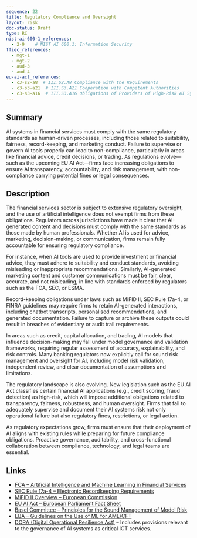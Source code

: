 ```yaml
---
sequence: 22
title: Regulatory Compliance and Oversight
layout: risk
doc-status: Draft
type: RC
nist-ai-600-1_references:
  - 2-9    # NIST AI 600.1: Information Security
ffiec_references:
  - mgt-1
  - mgt-2
  - aud-3
  - aud-4
eu-ai-act_references:
  - c3-s2-a8  # III.S2.A8 Compliance with the Requirements
  - c3-s3-a21  # III.S3.A21 Cooperation with Competent Authorities
  - c3-s3-a16  # III.S3.A16 Obligations of Providers of High-Risk AI Systems
---
```


## Summary

AI systems in financial services must comply with the same regulatory standards as human-driven processes, including those related to suitability, fairness, record-keeping, and marketing conduct. Failure to supervise or govern AI tools properly can lead to non-compliance, particularly in areas like financial advice, credit decisions, or trading. As regulations evolve—such as the upcoming EU AI Act—firms face increasing obligations to ensure AI transparency, accountability, and risk management, with non-compliance carrying potential fines or legal consequences.

## Description

The financial services sector is subject to extensive regulatory oversight, and the use of artificial intelligence does not exempt firms from these obligations. Regulators across jurisdictions have made it clear that AI-generated content and decisions must comply with the same standards as those made by human professionals. Whether AI is used for advice, marketing, decision-making, or communication, firms remain fully accountable for ensuring regulatory compliance.

For instance, when AI tools are used to provide investment or financial advice, they must adhere to suitability and conduct standards, avoiding misleading or inappropriate recommendations. Similarly, AI-generated marketing content and customer communications must be fair, clear, accurate, and not misleading, in line with standards enforced by regulators such as the FCA, SEC, or ESMA.

Record-keeping obligations under laws such as MiFID II, SEC Rule 17a-4, or FINRA guidelines may require firms to retain AI-generated interactions, including chatbot transcripts, personalised recommendations, and generated documentation. Failure to capture or archive these outputs could result in breaches of evidentiary or audit trail requirements.

In areas such as credit, capital allocation, and trading, AI models that influence decision-making may fall under model governance and validation frameworks, requiring regular assessment of accuracy, explainability, and risk controls. Many banking regulators now explicitly call for sound risk management and oversight for AI, including model risk validation, independent review, and clear documentation of assumptions and limitations.

The regulatory landscape is also evolving. New legislation such as the EU AI Act classifies certain financial AI applications (e.g., credit scoring, fraud detection) as high-risk, which will impose additional obligations related to transparency, fairness, robustness, and human oversight. Firms that fail to adequately supervise and document their AI systems risk not only operational failure but also regulatory fines, restrictions, or legal action.

As regulatory expectations grow, firms must ensure that their deployment of AI aligns with existing rules while preparing for future compliance obligations. Proactive governance, auditability, and cross-functional collaboration between compliance, technology, and legal teams are essential.

## Links

* [FCA – Artificial Intelligence and Machine Learning in Financial Services](https://www.fca.org.uk/publication/research/research-note-on-ai-and-ml-in-financial-services.pdf)
* [SEC Rule 17a-4 – Electronic Recordkeeping Requirements](https://www.sec.gov/rules/final/34-38245.txt)
* [MiFID II Overview – European Commission](https://finance.ec.europa.eu/capital-markets-union-and-financial-markets/overview/mifid-ii-and-mifir_en)
* [EU AI Act – European Parliament Fact Sheet](https://www.europarl.europa.eu/factsheets/en/sheet/212/artificial-intelligence-ai-)
* [Basel Committee – Principles for the Sound Management of Model Risk](https://www.bis.org/publ/d469.htm)
* [EBA – Guidelines on the Use of ML for AML/CFT](https://www.eba.europa.eu/eba-publishes-guidelines-use-ml-amlcft-context)
* [DORA (Digital Operational Resilience Act)](https://finance.ec.europa.eu/publications/digital-operational-resilience-act-dora_en) – Includes provisions relevant to the governance of AI systems as critical ICT services.
